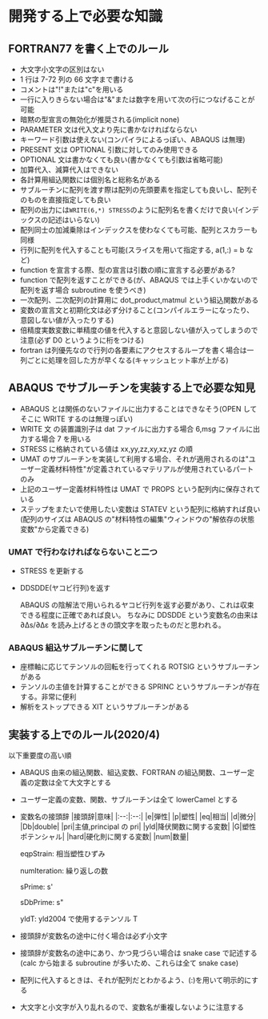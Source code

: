 # 開発する上で必要な知識

## FORTRAN77 を書く上でのルール

- 大文字小文字の区別はない
- 1 行は 7-72 列の 66 文字まで書ける
- コメントは"!"または"c"を用いる
- 一行に入りきらない場合は"\&"または数字を用いて次の行につなげることが可能
- 暗黙の型宣言の無効化が推奨される(implicit none)
- PARAMETER 文は代入文より先に書かなければならない
- キーワード引数は使えない(コンパイラによるっぽい、ABAQUS は無理)
- PRESENT 文は OPTIONAL 引数に対してのみ使用できる
- OPTIONAL 文は書かなくても良い(書かなくても引数は省略可能)
- 加算代入、減算代入はできない
- 各計算用組込関数には個別名と総称名がある
- サブルーチンに配列を渡す際は配列の先頭要素を指定しても良いし、配列そのものを直接指定しても良い
- 配列の出力には`WRITE(6,*) STRESS`のように配列名を書くだけで良い(インデックスの記述はいらない)
- 配列同士の加減乗除はインデックスを使わなくても可能、配列とスカラーも同様
- 行列に配列を代入することも可能(スライスを用いて指定する, a(1,:) = b など)
- function を宣言する際、型の宣言は引数の順に宣言する必要がある?
- function で配列を返すことができる(が、ABAQUS では上手くいかないので配列を返す場合 subroutine を使うべき)
- 一次配列、二次配列の計算用に dot_product,matmul という組込関数がある
- 変数の宣言文と初期化文は必ず分けること(コンパイルエラーになったり、意図しない値が入ったりする)
- 倍精度実数変数に単精度の値を代入すると意図しない値が入ってしまうので注意(必ず D0 というように桁をつける)
- fortran は列優先なので行列の各要素にアクセスするループを書く場合は一列ごとに処理を回した方が早くなる(キャッシュヒット率が上がる)

## ABAQUS でサブルーチンを実装する上で必要な知見

- ABAQUS とは関係のないファイルに出力することはできなそう(OPEN してそこに WRITE するのは無理っぽい)
- WRITE 文 の装置識別子は dat ファイルに出力する場合 6,msg ファイルに出力する場合 7 を用いる
- STRESS に格納されている値は xx,yy,zz,xy,xz,yz の順
- UMAT のサブルーチンを実装して利用する場合、それが適用されるのは"ユーザー定義材料特性"が定義されているマテリアルが使用されているパートのみ
- 上記のユーザー定義材料特性は UMAT で PROPS という配列内に保存されている
- ステップをまたいで使用したい変数は STATEV という配列に格納すれば良い(配列のサイズは ABAQUS の"材料特性の編集"ウィンドウの"解依存の状態変数"から定義できる)

### UMAT で行わなければならないこと二つ

- STRESS を更新する
- DDSDDE(ヤコビ行列)を返す

  ABAQUS の陰解法で用いられるヤコビ行列を返す必要があり、これは収束できる程度に正確であれば良い。
  ちなみに DDSDDE という変数名の由来は ∂Δs/∂Δε を読み上げるときの頭文字を取ったものだと思われる。

### ABAQUS 組込サブルーチンに関して

- 座標軸に応じてテンソルの回転を行ってくれる ROTSIG というサブルーチンがある
- テンソルの主値を計算することができる SPRINC というサブルーチンが存在する。非常に便利
- 解析をストップできる XIT というサブルーチンがある

## 実装する上でのルール(2020/4)

以下重要度の高い順

- ABAQUS 由来の組込関数、組込変数、FORTRAN の組込関数、ユーザー定義の定数は全て大文字とする
- ユーザー定義の変数、関数、サブルーチンは全て lowerCamel とする
- 変数名の接頭辞
  |接頭辞|意味|
  |:--:|:--:|
  |e|弾性|
  |p|塑性|
  |eq|相当|
  |d|微分|
  |Db|double|
  |pri|主値,principal の pri|
  |yld|降伏関数に関する変数|
  |G|塑性ポテンシャル|
  |hard|硬化則に関する変数|
  |num|数量|

  eqpStrain: 相当塑性ひずみ

  numIteration: 繰り返しの数

  sPrime: s'

  sDbPrime: s"

  yldT: yld2004 で使用するテンソル T

- 接頭辞が変数名の途中に付く場合は必ず小文字
- 接頭辞が変数名の途中にあり、かつ見づらい場合は snake case で記述する(calc から始まる subroutine が多いため、これらは全て snake case)
- 配列に代入するときは、それが配列だとわかるよう、(:)を用いて明示的にする
- 大文字と小文字が入り乱れるので、変数名が重複しないように注意する

